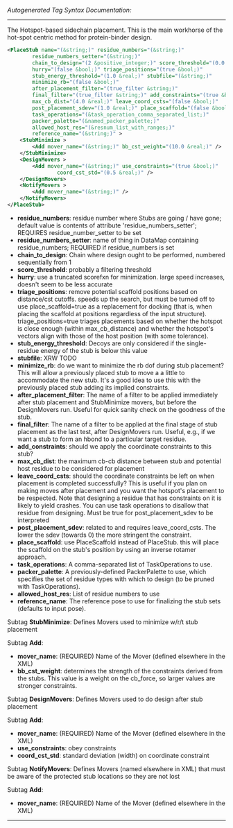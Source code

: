 <!-- THIS IS AN AUTOGENERATED FILE: Don't edit it directly, instead change the schema definition in the code itself. -->

_Autogenerated Tag Syntax Documentation:_

---
The Hotspot-based sidechain placement. This is the main workhorse of the hot-spot centric method for protein-binder design.

```xml
<PlaceStub name="(&string;)" residue_numbers="(&string;)"
        residue_numbers_setter="(&string;)"
        chain_to_design="(2 &positive_integer;)" score_threshold="(0.0 &real;)"
        hurry="(false &bool;)" triage_positions="(true &bool;)"
        stub_energy_threshold="(1.0 &real;)" stubfile="(&string;)"
        minimize_rb="(false &bool;)"
        after_placement_filter="(true_filter &string;)"
        final_filter="(true_filter &string;)" add_constraints="(true &bool;)"
        max_cb_dist="(4.0 &real;)" leave_coord_csts="(false &bool;)"
        post_placement_sdev="(1.0 &real;)" place_scaffold="(false &bool;)"
        task_operations="(&task_operation_comma_separated_list;)"
        packer_palette="(&named_packer_palette;)"
        allowed_host_res="(&resnum_list_with_ranges;)"
        reference_name="(&string;)" >
    <StubMinimize >
        <Add mover_name="(&string;)" bb_cst_weight="(10.0 &real;)" />
    </StubMinimize>
    <DesignMovers >
        <Add mover_name="(&string;)" use_constraints="(true &bool;)"
                coord_cst_std="(0.5 &real;)" />
    </DesignMovers>
    <NotifyMovers >
        <Add mover_name="(&string;)" />
    </NotifyMovers>
</PlaceStub>
```

-   **residue_numbers**: residue number where Stubs are going / have gone; default value is contents of attribute 'residue_numbers_setter'; REQUIRES residue_number_setter to be set
-   **residue_numbers_setter**: name of thing in DataMap containing residue_numbers; REQUIRED if residue_numbers is set
-   **chain_to_design**: Chain where design ought to be performed, numbered sequentially from 1
-   **score_threshold**: probably a filtering threshold
-   **hurry**: use a truncated scorefxn for minimization. large speed increases, doesn't seem to be less accurate
-   **triage_positions**: remove potential scaffold positions based on distance/cst cutoffs. speeds up the search, but must be turned off to use place_scaffold=true as a replacement for docking (that is, when placing the scaffold at positions regardless of the input structure). triage_positions=true triages placements based on whether the hotspot is close enough (within max_cb_distance) and whether the hotspot's vectors align with those of the host position (with some tolerance).
-   **stub_energy_threshold**: Decoys are only considered if the single-residue energy of the stub is below this value
-   **stubfile**: XRW TODO
-   **minimize_rb**: do we want to minimize the rb dof during stub placement? This will allow a previously placed stub to move a a little to accommodate the new stub. It's a good idea to use this with the previously placed stub adding its implied constraints.
-   **after_placement_filter**: The name of a filter to be applied immediately after stub placement and StubMinimize movers, but before the DesignMovers run. Useful for quick sanity check on the goodness of the stub.
-   **final_filter**: The name of a filter to be applied at the final stage of stub placement as the last test, after DesignMovers run. Useful, e.g., if we want a stub to form an hbond to a particular target residue.
-   **add_constraints**: should we apply the coordinate constraints to this stub?
-   **max_cb_dist**: the maximum cb-cb distance between stub and potential host residue to be considered for placement
-   **leave_coord_csts**: should the coordinate constraints be left on when placement is completed successfully? This is useful if you plan on making moves after placement and you want the hotspot's placement to be respected. Note that designing a residue that has constraints on it is likely to yield crashes. You can use task operations to disallow that residue from designing.  Must be true for post_placement_sdev to be interpreted
-   **post_placement_sdev**: related to and requires leave_coord_csts. The lower the sdev (towards 0) the more stringent the constraint.
-   **place_scaffold**: use PlaceScaffold instead of PlaceStub. this will place the scaffold on the stub's position by using an inverse rotamer approach.
-   **task_operations**: A comma-separated list of TaskOperations to use.
-   **packer_palette**: A previously-defined PackerPalette to use, which specifies the set of residue types with which to design (to be pruned with TaskOperations).
-   **allowed_host_res**: List of residue numbers to use
-   **reference_name**: The reference pose to use for finalizing the stub sets (defaults to input pose).


Subtag **StubMinimize**:   Defines Movers used to minimize w/r/t stub placement



Subtag **Add**:   

-   **mover_name**: (REQUIRED) Name of the Mover (defined elsewhere in the XML)
-   **bb_cst_weight**: determines the strength of the constraints derived from the stubs. This value is a weight on the cb_force, so larger values are stronger constraints.

Subtag **DesignMovers**:   Defines Movers used to do design after stub placement



Subtag **Add**:   

-   **mover_name**: (REQUIRED) Name of the Mover (defined elsewhere in the XML)
-   **use_constraints**: obey constraints
-   **coord_cst_std**: standard deviation (width) on coordinate constraint

Subtag **NotifyMovers**:   Defines Movers (named elsewhere in XML) that must be aware of the protected stub locations so they are not lost



Subtag **Add**:   

-   **mover_name**: (REQUIRED) Name of the Mover (defined elsewhere in the XML)

---
